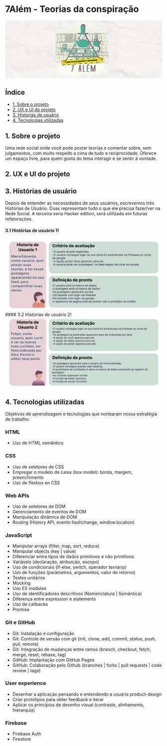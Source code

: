 # 7Além - Teorias da conspiração
<img src="/src/img/banner_readme.png">

## Índice

* [1. Sobre o projeto](#1-Sobre-o-projeto)
* [2. UX e UI do projeto](#2-UX-e-UI-do-projeto)
* [3. Historias de usuário](#3-historias-de-usuario)
* [4. Tecnologias utilizadas](#4-Tecnologias-utilizadas)

## 1. Sobre o projeto
Uma rede social onde você pode postar teorias e comentar sobre, sem julgamentos, com muito respeito a cima de tudo e reciprocidade. Oferece um espaço livre, para quem gosta do tema interagir e se sentir à vontade.

## 2. UX e UI do projeto

## 3. Histórias de usuário
Depois de entender as necessidades de seus usuários, escrevemos três Histórias de Usuário. Duas representam tudo o que ele precisa fazer/ver na Rede Social. A terceira seria Hacker edition, será utilizada em futuras refatorações.

#### 3.1 Histórias de usuário 1!
<img src="/src/img/hu1.png">
#### 3.2 Histórias de usuário 2!
<img src="/src/img/hu2.png">

## 4. Tecnologias utilizadas
Objetivos de aprendizagem e tecnologias que nortearam nossa estratégia de trabalho:

### HTML
* Uso de HTML semântico
### CSS
* Uso de seletores de CSS
* Empregar o modelo de caixa (box model): borda, margem, preenchimento
* Uso de flexbox en CSS
### Web APIs
* Uso de seletores de DOM
* Gerenciamento de eventos de DOM
* Manipulação dinâmica de DOM
* Routing (History API, evento hashchange, window.location)
### JavaScript
* Manipular arrays (filter, map, sort, reduce)
* Manipular objects (key | value)
* Diferenciar entre tipos de dados primitivos e não primitivos
* Variáveis (declaração, atribuição, escopo)
* Uso de condicionais (if-else, switch, operador ternário)
* Uso de funções (parâmetros, argumentos, valor de retorno)
* Testes unitários
* Mocking
* Uso ES modules
* Uso de identificadores descritivos (Nomenclatura | Semântica)
* Diferença entre expression e statements
* Uso de callbacks
* Promise
### Git e GitHub
* Git: Instalação e configuração
* Git: Controle de versão com git (init, clone, add, commit, status, push, pull, remote)
* Git: Integração de mudanças entre ramos (branch, checkout, fetch, merge, reset, rebase, tag)
* GitHub: Implantação com GitHub Pages
* GitHub: Colaboração pelo Github (branches | forks | pull requests | code review | tags)

### User experience
* Desenhar a aplicação pensando e entendendo a usuária
product-design
* Criar protótipos para obter feedback e iterar
* Aplicar os princípios de desenho visual (contraste, alinhamento, hierarquia)

### Firebase
* Firebase Auth
* Firestore


